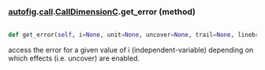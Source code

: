 ### [autofig](autofig.md).[call](autofig.call.md).[CallDimensionC](autofig.call.CallDimensionC.md).get_error (method)


```py

def get_error(self, i=None, unit=None, uncover=None, trail=None, linebreak=None, sort_by_indep=None)

```



access the error for a given value of i (independent-variable) depending
on which effects (i.e. uncover) are enabled.

